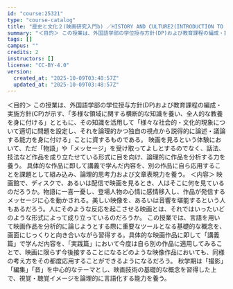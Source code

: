 ```yaml
---
id: "course:25321"
type: "course-catalog"
title: "歴史と文化２(映画研究入門b) ／HISTORY AND CULTURE2(INTRODUCTION TO FILM STUDIES B)"
summary: "＜目的＞ この授業は、外国語学部の学位授与方針(DP)および教育課程の編成・実施方針(CP)が示す、「多様な領域に関する横断的な知識を養い、全人的な教養を身に付ける」とともに、その知識を活用して「様々な社会的・文化的現象について適切に問題を…"
tags: []
campus: ""
credits: 2
instructors: []
license: "CC-BY-4.0"
version:
  created_at: "2025-10-09T03:48:57Z"
  updated_at: "2025-10-09T03:48:57Z"
---
```

＜目的＞ この授業は、外国語学部の学位授与方針(DP)および教育課程の編成・実施方針(CP)が示す、「多様な領域に関する横断的な知識を養い、全人的な教養を身に付ける」とともに、その知識を活用して「様々な社会的・文化的現象について適切に問題を設定し、それを論理的かつ独自の視点から説得的に論述・議論する能力を身に付ける」ことに資するものである。 映画を見るという体験において、ただ「物語」や「メッセージ」を受け取ってよしとするのでなく、話法、技法など作品を成り立たせている形式に目を向け、論理的に作品を分析する力を養う。 具体的な作品に即して講義で学んだ内容を、別の作品に自ら応用することを課題として組み込み、論理的思考力および文章表現力を養う。 ＜内容＞ 映画館で、ディスクで、あるいは配信で映画を見るとき、人はそこに何を見ているのだろうか。物語に一喜一憂し、登場人物の心情に感情移入し、作品が発信するメッセージに心を動かされる。美しい映像を、あるいは音響を堪能するという人もあるだろう。人にそのような反応を起こさせる映画とは、それではいったいどのような形式によって成り立っているのだろうか。 この授業では、言語を用いて映画作品を分析的に論じようとする際に重要なツールとなる基礎的な概念を、画面にじっくりと向き合いながら習得する。具体的な映画作品に即して「講義篇」で学んだ内容を、「実践篇」において今度は自ら別の作品に適用してみることで、映画に限らず今後接することになるどのような映像作品においても、同様の考え方をその都度応用することができるようになるだろう。 秋学期は「撮影」「編集」「音」を中心的なテーマとし、映画技術の基礎的な概念を習得した上で、視覚・聴覚イメージを論理的に言語化する能力を養う。
